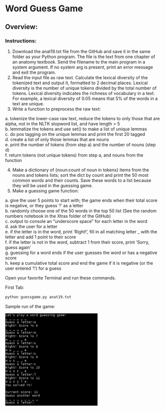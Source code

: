 # Word Guess Game

## Overview:

### Instructions:
1. Download the anat19.txt file from the GitHub and save it in the same folder as your Python program. The file is the text from one chapter of an anatomy textbook. Send the filename to the main program in a system argument. If no system arg is present, print an error message and exit the program.
2. Read the input file as raw text. Calculate the lexical diversity of the tokenized text and output it, formatted to 2 decimal places. Lexical diversity is the number of unique tokens divided by the total number of tokens. Lexical diversity indicates the richness of vocabulary in a text. For example, a lexical diversity of 0.05 means that 5% of the words in a text are unique.
3. Write a function to preprocess the raw text:

  a. tokenize the lower-case raw text, reduce the tokens to only those that are alpha, not in the NLTK stopword list, and have length > 5  
  b. lemmatize the tokens and use set() to make a list of unique lemmas  
  c. do pos tagging on the unique lemmas and print the first 20 tagged  
  d. create a list of only those lemmas that are nouns  
  e. print the number of tokens (from step a) and the number of nouns (step d)  
  f. return tokens (not unique tokens) from step a, and nouns from the function  

4. Make a dictionary of {noun:count of noun in tokens} items from the nouns and tokens lists; sort the dict by count and print the 50 most common words and their counts. Save these words to a list because they will be used in the guessing game.
5. Make a guessing game function:

  a. give the user 5 points to start with; the game ends when their total score is negative, or they guess ‘!’ as a letter  
  b. randomly choose one of the 50 words in the top 50 list (See the random numbers notebook in the Xtras folder of the GitHub)  
  c. output to console an “underscore space” for each letter in the word  
  d. ask the user for a letter  
  e. if the letter is in the word, print ‘Right!’, fill in all matching letter _ with the letter and add 1 point to their score  
  f. if the letter is not in the word, subtract 1 from their score, print ‘Sorry, guess again’  
  g. guessing for a word ends if the user guesses the word or has a negative score  
  h. keep a cumulative total score and end the game if it is negative (or the user entered ‘!’) for a guess  


Open your favorite Terminal and run these commands.

First Tab:

```sh
python guessgame.py anat19.txt
```

Sample run of the game:

<img src="sample_run.png" data-canonical-src="https://gyazo.com/eb5c5741b6a9a16c692170a41a49c858.png" width="300" height="300" />